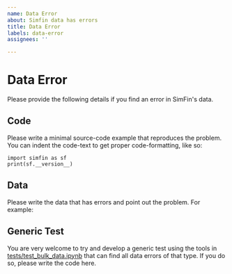 ```yaml
---
name: Data Error
about: Simfin data has errors
title: Data Error
labels: data-error
assignees: ''

---
```


# Data Error

Please provide the following details if you find an error in SimFin's data.


## Code

Please write a minimal source-code example that reproduces the problem.
You can indent the code-text to get proper code-formatting, like so:

    import simfin as sf
    print(sf.__version__)


## Data

Please write the data that has errors and point out the problem. For example:


## Generic Test

You are very welcome to try and develop a generic test using the tools in
[tests/test_bulk_data.ipynb](https://github.com/SimFin/simfin/blob/master/tests/test_bulk_data.ipynb)
that can find all data errors of that type. If you do so, please write the code here.
